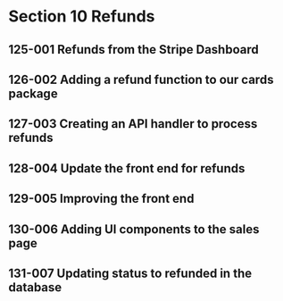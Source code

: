 # Section 10 Refunds

## 125-001 Refunds from the Stripe Dashboard
## 126-002 Adding a refund function to our cards package
## 127-003 Creating an API handler to process refunds
## 128-004 Update the front end for refunds
## 129-005 Improving the front end
## 130-006 Adding UI components to the sales page
## 131-007 Updating status to refunded in the database
